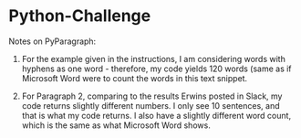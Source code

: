 # Python-Challenge

Notes on PyParagraph:
1. For the example given in the instructions, I am considering words with hyphens as one word - therefore, my code yields 120 words (same as if Microsoft Word were to count the words in this text snippet.

2. For Paragraph 2, comparing to the results Erwins posted in Slack, my code returns slightly different numbers. I only see 10 sentences, and that is what my code returns. I also have a slightly different word count, which is the same as what Microsoft Word shows.
